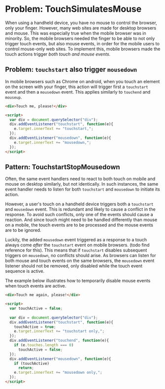 # Problem: TouchSimulatesMouse

When using a handheld device, you have no mouse to control the browser, only your finger.
However, many web sites are made for desktop browsers and mouse. 
This was especially true when the mobile browser was in minority. 
So, the mobile browsers needed the finger to be able to not only trigger touch events, 
but also mouse events, in order for the mobile users to control mouse-only web sites.
To implement this, mobile browsers made the touch actions trigger *both touch and mouse events*.
 
## Problem: `touchstart` also trigger `mousedown`

In mobile browsers such as Chrome on android, when you touch an element on the screen with your finger,
this action will trigger first a `touchstart` event and then a `mousedown` event.
This applies similarly to `touchend` and `mouseup`.

```html
<div>Touch me, please!</div>

<script>
  var div = document.querySelector("div");
  div.addEventListener("touchstart", function(e){
    e.target.innerText += "touchstart,";
  });
  div.addEventListener("mousedown", function(e){
    e.target.innerText += "mousedown,";
  });
</script>
```

## Pattern: TouchstartStopMousedown

Often, the same event handlers need to react to both touch on mobile and mouse on desktop similarly, 
but not identically.
In such instances, the same event handler needs to listen for both `touchstart` and `mousedown` 
to initiate its action.

However, a user's touch on a handheld device triggers both a `touchstart` and `mousedown` event.
This is redundant and likely to cause a conflict in the response.
To avoid such conflicts, only one of the events should cause a reaction.
And since touch might need to be handled differently than mouse on a mobile, 
the touch events are to be processed and the mouse events are to be ignored.

Luckily, the added `mousedown` event triggered as a response to a touch always
come *after* the `touchstart` event on mobile browsers. (todo find reference for this).
This means that if `touchstart` disables subsequent triggers on `mousedown`,
no conflicts should arise.
As browsers can listen for both mouse and touch events on the same browsers,
the `mousedown` event listener should not be removed, 
only disabled while the touch event sequence is active.

The example below illustrates how to temporarily disable mouse events when touch events are active.

```html
<div>Touch me again, please!</div>

<script>
  var touchActive = false;
  
  var div = document.querySelector("div");
  div.addEventListener("touchstart", function(e){
    touchActive = true;
    e.target.innerText += "touchstart only,";
  });
  div.addEventListener("touchend", function(e){
    if (e.touches.length === 0)
      touchActive = false;
  });
  div.addEventListener("mousedown", function(e){
    if (touchActive)
      return;
    e.target.innerText += "mousedown only,";
  });
</script>
```
